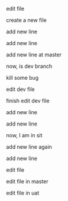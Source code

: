 edit file

create a new file

add new line

add new line

add new line at master

now, is dev branch

kill some bug

edit dev file

finish edit dev file

add new line

add new line

now, I am in sit

add new line again

add new line

edit file

edit file in master

edit file in uat

